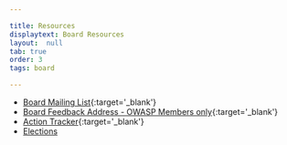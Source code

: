 ```yaml
---

title: Resources
displaytext: Board Resources
layout:  null
tab: true
order: 3
tags: board

---
```


- [Board Mailing List](https://groups.google.com/a/owasp.org/forum/#!forum/global-board){:target='_blank'}
- [Board Feedback Address - OWASP Members only](mailto:global-board-feedback@owasp.org){:target='_blank'}
- [Action Tracker](https://github.com/OWASP/www-board/projects/1){:target='_blank'}
- [Elections](/www-board/elections/)